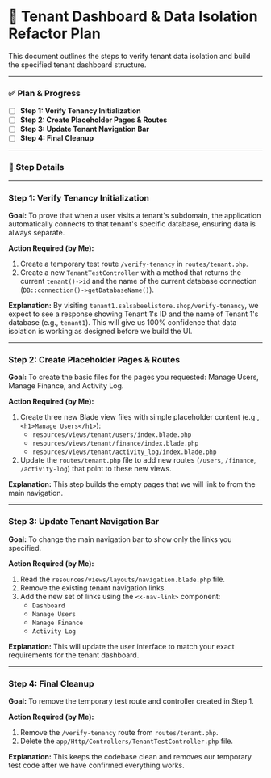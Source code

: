 # 📝 Tenant Dashboard & Data Isolation Refactor Plan

This document outlines the steps to verify tenant data isolation and build the specified tenant dashboard structure.

---

### ✅ Plan & Progress

- [ ] **Step 1: Verify Tenancy Initialization**
- [ ] **Step 2: Create Placeholder Pages & Routes**
- [ ] **Step 3: Update Tenant Navigation Bar**
- [ ] **Step 4: Final Cleanup**

---

### 📖 Step Details

---

### **Step 1: Verify Tenancy Initialization**

**Goal:** To prove that when a user visits a tenant's subdomain, the application automatically connects to that tenant's specific database, ensuring data is always separate.

**Action Required (by Me):**
1.  Create a temporary test route `/verify-tenancy` in `routes/tenant.php`.
2.  Create a new `TenantTestController` with a method that returns the current `tenant()->id` and the name of the current database connection (`DB::connection()->getDatabaseName()`).

**Explanation:** By visiting `tenant1.salsabeelistore.shop/verify-tenancy`, we expect to see a response showing Tenant 1's ID and the name of Tenant 1's database (e.g., `tenant1`). This will give us 100% confidence that data isolation is working as designed before we build the UI.

---

### **Step 2: Create Placeholder Pages & Routes**

**Goal:** To create the basic files for the pages you requested: Manage Users, Manage Finance, and Activity Log.

**Action Required (by Me):**
1.  Create three new Blade view files with simple placeholder content (e.g., `<h1>Manage Users</h1>`):
    - `resources/views/tenant/users/index.blade.php`
    - `resources/views/tenant/finance/index.blade.php`
    - `resources/views/tenant/activity_log/index.blade.php`
2.  Update the `routes/tenant.php` file to add new routes (`/users`, `/finance`, `/activity-log`) that point to these new views.

**Explanation:** This step builds the empty pages that we will link to from the main navigation.

---

### **Step 3: Update Tenant Navigation Bar**

**Goal:** To change the main navigation bar to show only the links you specified.

**Action Required (by Me):**
1.  Read the `resources/views/layouts/navigation.blade.php` file.
2.  Remove the existing tenant navigation links.
3.  Add the new set of links using the `<x-nav-link>` component:
    - `Dashboard`
    - `Manage Users`
    - `Manage Finance`
    - `Activity Log`

**Explanation:** This will update the user interface to match your exact requirements for the tenant dashboard.

---

### **Step 4: Final Cleanup**

**Goal:** To remove the temporary test route and controller created in Step 1.

**Action Required (by Me):**
1.  Remove the `/verify-tenancy` route from `routes/tenant.php`.
2.  Delete the `app/Http/Controllers/TenantTestController.php` file.

**Explanation:** This keeps the codebase clean and removes our temporary test code after we have confirmed everything works.
